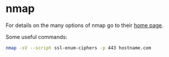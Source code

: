 # nmap

For details on the many options of nmap go to their [home page](https://nmap.org/).

Some useful commands:

```bash
nmap -sV --script ssl-enum-ciphers -p 443 hostname.com
```

